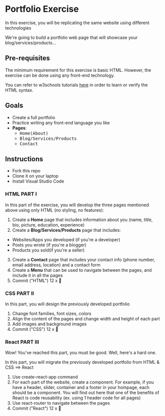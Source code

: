 # Portfolio Exercise

In this exercise, you will be replicating the same website using different technologies 

We're going to build a portfolio web page that will showcase your blog/services/products...

## Pre-requisites

The minimum requirement for this exercise is basic HTML. However, the exercise can be done using any front-end technology.

You can refer to w3schools tutorials [here](https://www.w3schools.com/html/default.asp) in order to learn or verify the HTML syntax.

## Goals

- Create a full portfolio
- Practice writing any front-end language you like
- **Pages**: 
  - <kbd>Home(About)</kbd>
  - <kbd>Blog/Services/Products</kbd>
  - <kbd>Contact</kbd>

## Instructions

- Fork this repo
- Clone it on your laptop
- Install Visual Studio Code

### HTML PART I

In this part of the exercise, you will develop the three pages mentioned above using only HTML (no styling, no features): 
1. Create a **Home** page that includes information about you (name, title, bio, picture, education, experience)
2. Create a **Blog/Services/Products** page that includes:
  - <kdb>Websites/Apps you developed (if you're a developer)</kdb>
  - <kdb>Posts you wrote (if you're a blogger)</kdb>
  - <kdb>Products you sold(if you're a seller)</kdb>
3. Create a **Contact** page that includes your contact info (phone number, email address, location) and a contact form
4. Create a **Menu** that can be used to navigate between the pages, and include it in all the pages
8. Commit ("HTML") 12 x 🔑

### CSS PART II

In this part, you will design the previously developed portfolio
1. Change font families, font sizes, colors
2. Align the content of the pages and change width and height of each part
3. Add images and background images
4. Commit ("CSS") 12 x 🔑

### React PART III

Wow! You've reached this part, you must be good. Well, here's a hard one.

In this part, you will migrate the previously developed portfolio from HTML & CSS ==> React
1. Use create-react-app command
2. For each part of the website, create a component. For example, if you have a header, slider, container and a footer in your hompage, each should be a component. You will find out here that one of the benefits of React is code reusability (ex. using 1 header code for all pages)
3. Use react-router to navigate between the pages
4. Commit ("React") 12 x 🔑
